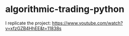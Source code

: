 # algorithmic-trading-python

I replicate the project: https://www.youtube.com/watch?v=xfzGZB4HhEE&t=11838s

